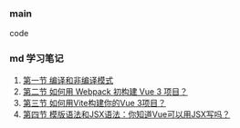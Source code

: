 ### main
code 

### md 学习笔记
01. [第一节 编译和非编译模式](./md/01.md)
02. [第二节 如何用 Webpack 初构建 Vue 3 项目？](./md/02.md)
03. [第三节 如何用Vite构建你的Vue 3项目？](./md/03.md)
04. [第四节 模版语法和JSX语法：你知道Vue可以用JSX写吗？](./md/04.md)